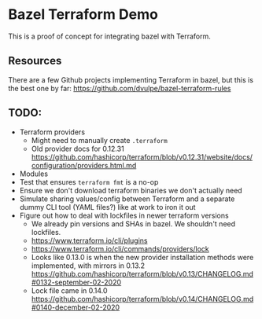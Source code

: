 # Bazel Terraform Demo

This is a proof of concept for integrating bazel with Terraform.

## Resources

There are a few Github projects implementing Terraform in bazel, but this is the
best one by far: https://github.com/dvulpe/bazel-terraform-rules

## TODO:

- Terraform providers
  - Might need to manually create `.terraform`
  - Old provider docs for 0.12.31
    https://github.com/hashicorp/terraform/blob/v0.12.31/website/docs/configuration/providers.html.md
- Modules
- Test that ensures `terraform fmt` is a no-op
- Ensure we don't download terraform binaries we don't actually need
- Simulate sharing values/config between Terraform and a separate dummy CLI tool
  (YAML files?) like at work to iron it out
- Figure out how to deal with lockfiles in newer terraform versions
  - We already pin versions and SHAs in bazel. We shouldn't need lockfiles.
  - https://www.terraform.io/cli/plugins
  - https://www.terraform.io/cli/commands/providers/lock
  - Looks like 0.13.0 is when the new provider installation methods were
    implemented, with mirrors in 0.13.2
    https://github.com/hashicorp/terraform/blob/v0.13/CHANGELOG.md#0132-september-02-2020
  - Lock file came in 0.14.0 https://github.com/hashicorp/terraform/blob/v0.14/CHANGELOG.md#0140-december-02-2020
